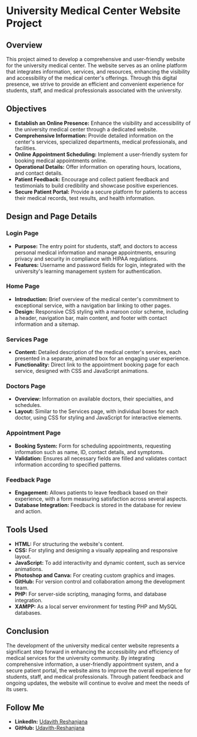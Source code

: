 # University Medical Center Website Project

## Overview

This project aimed to develop a comprehensive and user-friendly website for the university medical center. The website serves as an online platform that integrates information, services, and resources, enhancing the visibility and accessibility of the medical center's offerings. Through this digital presence, we strive to provide an efficient and convenient experience for students, staff, and medical professionals associated with the university.

## Objectives

- **Establish an Online Presence:** Enhance the visibility and accessibility of the university medical center through a dedicated website.
- **Comprehensive Information:** Provide detailed information on the center's services, specialized departments, medical professionals, and facilities.
- **Online Appointment Scheduling:** Implement a user-friendly system for booking medical appointments online.
- **Operational Details:** Offer information on operating hours, locations, and contact details.
- **Patient Feedback:** Encourage and collect patient feedback and testimonials to build credibility and showcase positive experiences.
- **Secure Patient Portal:** Provide a secure platform for patients to access their medical records, test results, and health information.

## Design and Page Details

### Login Page
- **Purpose:** The entry point for students, staff, and doctors to access personal medical information and manage appointments, ensuring privacy and security in compliance with HIPAA regulations.
- **Features:** Username and password fields for login, integrated with the university's learning management system for authentication.

### Home Page
- **Introduction:** Brief overview of the medical center's commitment to exceptional service, with a navigation bar linking to other pages.
- **Design:** Responsive CSS styling with a maroon color scheme, including a header, navigation bar, main content, and footer with contact information and a sitemap.

### Services Page
- **Content:** Detailed description of the medical center's services, each presented in a separate, animated box for an engaging user experience.
- **Functionality:** Direct link to the appointment booking page for each service, designed with CSS and JavaScript animations.

### Doctors Page
- **Overview:** Information on available doctors, their specialties, and schedules.
- **Layout:** Similar to the Services page, with individual boxes for each doctor, using CSS for styling and JavaScript for interactive elements.

### Appointment Page
- **Booking System:** Form for scheduling appointments, requesting information such as name, ID, contact details, and symptoms.
- **Validation:** Ensures all necessary fields are filled and validates contact information according to specified patterns.

### Feedback Page
- **Engagement:** Allows patients to leave feedback based on their experience, with a form measuring satisfaction across several aspects.
- **Database Integration:** Feedback is stored in the database for review and action.

## Tools Used

- **HTML:** For structuring the website's content.
- **CSS:** For styling and designing a visually appealing and responsive layout.
- **JavaScript:** To add interactivity and dynamic content, such as service animations.
- **Photoshop and Canva:** For creating custom graphics and images.
- **GitHub:** For version control and collaboration among the development team.
- **PHP:** For server-side scripting, managing forms, and database integration.
- **XAMPP:** As a local server environment for testing PHP and MySQL databases.

## Conclusion

The development of the university medical center website represents a significant step forward in enhancing the accessibility and efficiency of medical services for the university community. By integrating comprehensive information, a user-friendly appointment system, and a secure patient portal, the website aims to improve the overall experience for students, staff, and medical professionals. Through patient feedback and ongoing updates, the website will continue to evolve and meet the needs of its users.

## Follow Me

- **LinkedIn:** [Udavith Reshanjana](https://www.linkedin.com/in/udavith-reshanjana)
- **GitHub:** [Udavith-Reshanjana](https://github.com/Udavith-Reshanjana)
